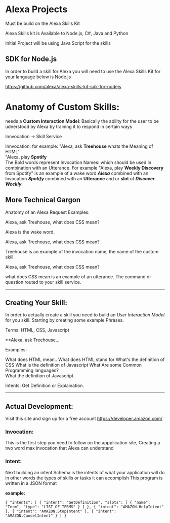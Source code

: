 # Alexa Projects

Must be build on the Alexa Skills Kit

Alexa Skills kit is Available to Node.js, C#, Java and Python

Initial Project will be using Java Script for the skills 

## SDK for Node.js  

In order to build a skill for Alexa you will need to use the Alexa Skills Kit for your language below is Node.js  

https://github.com/alexa/alexa-skills-kit-sdk-for-nodejs

# Anatomy of Custom Skills:  

needs a **Custom Interaction Model**: Basically the ability for the user to be udnerstood by Alexa  by training it to respond in certain ways 

Innvocation -> Skill Service

Innvocation: for example: "Alexa, ask **Treehouse** whats the Meaning of HTML"  
                          "Alexa, play **Spotify**   
The Bold words represent Invocation Names: which should be used in combination with an Utterance. 
For example "Alexa, play **Weekly Discovery** from Spotify" is an example of a wake word ***Alexa*** combined with an Invocation ***Spotify*** combined with an **Utterance** and or **slot** of  ***Discover Weekly***.  

## More Technical Gargon  

Anatomy of an Alexa Request
Examples:

Alexa, ask Treehouse, what does CSS mean?

Alexa is the wake word.

Alexa, ask Treehouse, what does CSS mean?

Treehouse is an example of the invocation name, the name of the custom skill.

Alexa, ask Treehouse, what does CSS mean?

what does CSS mean is an example of an utterance. The command or question routed to your skill service.  

------------------------------  

## Creating Your Skill: 

In order to actually create a skill you need to build an *User Interaction Model* for you skill. Starting by creating some example Phrases.  

Terms: HTML, CSS, Javascript  

**Alexa, ask Treehouse...

Examples: 

What does HTML mean..
What does HTML stand for
What's the definition of CSS
What is the definition of Javascript
What Are some Common Programming languages?  
What the definition of Javascript.  

Intents: Get Definition or Explaination.  

-----------  

## Actual Development:  

Visit this site and sign up for a free account https://developer.amazon.com/

### Invocation: ###   
This is the first step you need to follow on the appplication site, Creating a two word  max invocation that Alexa can understand  

### Intent: ###   
Next building an intent Schema is the intents of what your application will do in other words the types of skills or tasks it can accomplish This program is written in a JSON format

**example:** 

`{
  "intents": [
    {
      "intent": "GetDefinition",
      "slots": [
        {
          "name": "Term",
          "type": "LIST_OF_TERMS"
        }
      ]
    },
    {
      "intent": "AMAZON.HelpIntent"
    },
    {
      "intent": "AMAZON.StopIntent"
    },
    {
      "intent": "AMAZON.CancelIntent"
    }
  ]
}`
                     

